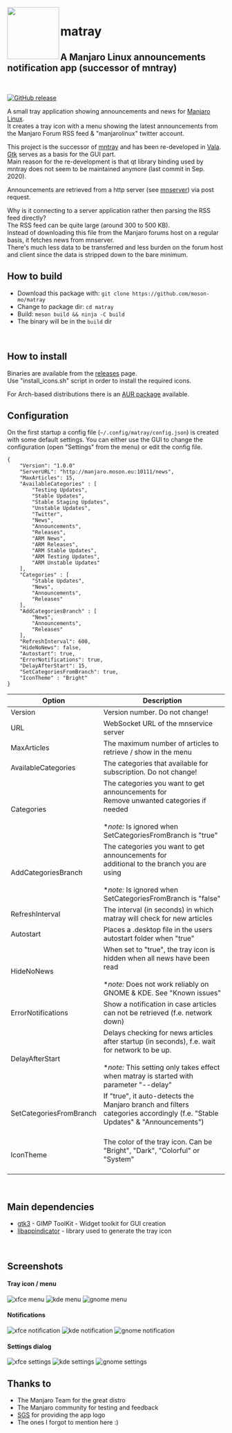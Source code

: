 <img src="https://raw.githubusercontent.com/moson-mo/matray/master/resources/icons/matray.png?inline=true"  align="left" width="120" />

# matray
## A Manjaro Linux announcements notification app (successor of mntray)
</br>

[![GitHub release](https://img.shields.io/github/v/tag/moson-mo/matray.svg?label=release&sort=semver)](https://github.com/moson-mo/matray/releases)

A small tray application showing announcements and news for [Manjaro Linux](https://manjaro.org).\
It creates a tray icon with a menu showing the latest announcements from the Manjaro Forum RSS feed & "manjarolinux" twitter account.

This project is the successor of [mntray](https://github.com/moson-mo/matray) and has been re-developed in [Vala](https://wiki.gnome.org/Projects/Vala).\
[Gtk](https://www.gtk.org/) serves as a basis for the GUI part.\
Main reason for the re-development is that qt library binding used by mntray does not seem to be maintained anymore (last commit in Sep. 2020).

Announcements are retrieved from a http server (see [mnserver](https://github.com/moson-mo/mnserver/)) via post request.

Why is it connecting to a server application rather then parsing the RSS feed directly?\
The RSS feed can be quite large (around 300 to 500 KB).\
Instead of downloading this file from the Manjaro forums host on a regular basis, it fetches news from mnserver.\
There's much less data to be transferred and less burden on the forum host and client since the data is stripped down to the bare minimum.
</br>

## How to build

* Download this package with: `git clone https://github.com/moson-mo/matray`
* Change to package dir: `cd matray`
* Build: `meson build && ninja -C build`
* The binary will be in the `build` dir
</br>

## How to install

Binaries are available from the [releases](https://github.com/moson-mo/matray/releases) page.\
Use "install_icons.sh" script in order to install the required icons.

For Arch-based distributions there is an [AUR package](https://aur.archlinux.org/packages/matray/) available.
</br>

## Configuration

On the first startup a config file (`~/.config/matray/config.json`) is created with some default settings.
You can either use the GUI to change the configuration (open "Settings" from the menu) or edit the config file.

```
{
	"Version": "1.0.0"
	"ServerURL": "http://manjaro.moson.eu:10111/news",
	"MaxArticles": 15,
	"AvailableCategories" : [
        "Testing Updates",
        "Stable Updates",
        "Stable Staging Updates",
        "Unstable Updates",
        "Twitter",
        "News",
        "Announcements",
        "Releases",
        "ARM News",
        "ARM Releases",
        "ARM Stable Updates",
        "ARM Testing Updates",
        "ARM Unstable Updates"
    ],
	"Categories" : [
        "Stable Updates",
        "News",
        "Announcements",
        "Releases"
    ],
	"AddCategoriesBranch" : [
        "News",
        "Announcements",
        "Releases"
    ],
	"RefreshInterval": 600,
	"HideNoNews": false,
	"Autostart": true,
	"ErrorNotifications": true,
	"DelayAfterStart": 15,
	"SetCategoriesFromBranch": true,
    "IconTheme" : "Bright"
}
```

Option | Description
--- | ---
Version| Version number. Do not change!|
URL| WebSocket URL of the mnservice server|
MaxArticles| The maximum number of articles to retrieve / show in the menu|
AvailableCategories| The categories that available for subscription. Do not change!|
Categories| The categories you want to get announcements for</br>Remove unwanted categories if needed</br></br>**note:* Is ignored when SetCategoriesFromBranch is "true"|
AddCategoriesBranch| The categories you want to get announcements for</br>additional to the branch you are using</br></br>**note:* Is ignored when SetCategoriesFromBranch is "false"|
RefreshInterval| The interval (in seconds) in which matray will check for new articles|
Autostart| Places a .desktop file in the users autostart folder when "true"|
HideNoNews| When set to "true", the tray icon is hidden when all news have been read</br></br>**note:* Does not work reliably on GNOME & KDE. See "Known issues"|
ErrorNotifications| Show a notification in case articles can not be retrieved (f.e. network down)|
DelayAfterStart| Delays checking for news articles after startup (in seconds), f.e. wait for network to be up.</br></br> **note:* This setting only takes effect when matray is started with parameter "--delay"|
SetCategoriesFromBranch| If "true", it auto-detects the Manjaro branch and filters categories accordingly (f.e. "Stable Updates" & "Announcements")</br></br>|
IconTheme| The color of the tray icon. Can be "Bright", "Dark", "Colorful" or "System"</br></br>|

</br>

## Main dependencies

* [gtk3](https://www.gtk.org/) - GIMP ToolKit - Widget toolkit for GUI creation
* [libappindicator](https://launchpad.net/libappindicator) - library used to generate the tray icon
</br>

## Screenshots

#### Tray icon / menu

![xfce menu](https://github.com/moson-mo/matray/raw/master/screenshots/xfce_menu.png?inline=true)
![kde menu](https://github.com/moson-mo/matray/raw/master/screenshots/kde_menu.png?inline=true)
![gnome menu](https://github.com/moson-mo/matray/raw/master/screenshots/gnome_menu.png?inline=true)
</br>

#### Notifications

![xfce notification](https://github.com/moson-mo/matray/raw/master/screenshots/xfce_notification.png?inline=true)
![kde notification](https://github.com/moson-mo/matray/raw/master/screenshots/kde_notification.png?inline=true)
![gnome notification](https://github.com/moson-mo/matray/raw/master/screenshots/gnome_notification.png?inline=true)
</br>

#### Settings dialog

![xfce settings](https://github.com/moson-mo/matray/raw/master/screenshots/xfce_settings.png?inline=true)
![kde settings](https://github.com/moson-mo/matray/raw/master/screenshots/kde_settings.png?inline=true)
![gnome settings](https://github.com/moson-mo/matray/raw/master/screenshots/gnome_settings.png?inline=true)
</br>

## Thanks to

* The Manjaro Team for the great distro
* The Manjaro community for testing and feedback
* [SGS](https://github.com/sgse) for providing the app logo
* The ones I forgot to mention here :)
</br>

